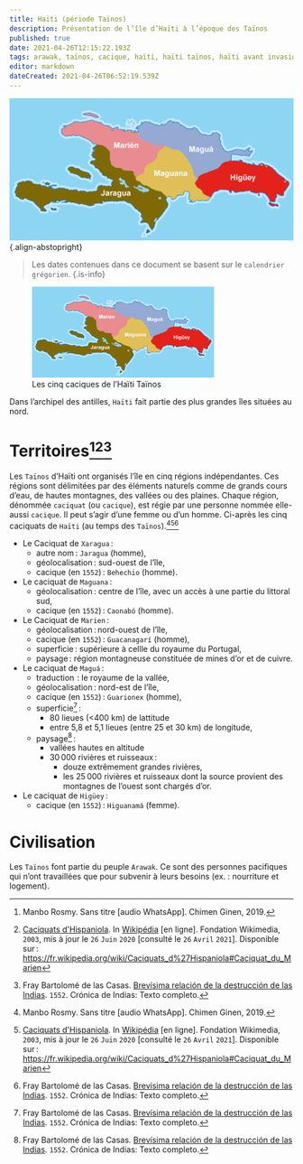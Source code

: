 ```yaml
---
title: Haïti (période Taïnos)
description: Présentation de l’île d’Haïti à l’époque des Taïnos
published: true
date: 2021-04-26T12:15:22.193Z
tags: arawak, taïnos, cacique, haïti, haïti taïnos, haïti avant invasion européenne, avant les invasions européennes, géographie d’haïti, marien, cacique d’haïti, jaragua, higüey, maguá, maguana, marién
editor: markdown
dateCreated: 2021-04-26T06:52:19.539Z
---
```


![caciques-de-haïti_domaine-public.png](/images/geography/island/haïti/caciques-de-haïti_domaine-public.png){.align-abstopright}

> Les dates contenues dans ce document se basent sur le `calendrier grégorien`.
{.is-info}

<figure class="image image-style-align-right image_resized" style="width: 64%;"><img src="/images/geography/island/haïti/caciques-de-haïti_domaine-public.png"><figcaption>Les cinq caciques de l’Haïti Taïnos</figcaption></figure>

Dans l’archipel des antilles, `Haïti` fait partie des plus grandes îles situées au nord.

# Territoires[^1][^3][^5]

Les `Taïnos` d’Haïti ont organisés l’île en cinq régions indépendantes. Ces régions sont délimitées par des éléments naturels comme de grands cours d’eau, de hautes montagnes, des vallées ou des plaines. Chaque région, dénommée `caciquat` (ou `cacique`), est régie par une personne nommée elle-aussi `cacique`. Il peut s’agir d’une femme ou d’un homme.
Ci-après les cinq caciquats de `Haïti` (au temps des `Taïnos`).[^1][^3][^5]
* Le Caciquat de `Xaragua` :
   * autre nom : `Jaragua` (homme),
   * géolocalisation : sud-ouest de l’île,
   * cacique (en `1552`) : `Behechio` (homme).
* Le caciquat de `Maguana` :
   * géolocalisation : centre de l’île, avec un accès à une partie du littoral sud,
   * cacique (en `1552`) : `Caonabó` (homme).
* Le Caciquat de `Marien` :
   * géolocalisation : nord-ouest de  l’île,
   * cacique (en `1552`) : `Guacanagarí` (homme),
   * superficie : supérieure à cellle du royaume du Portugal,
   * paysage : région montagneuse constituée de mines d’or et de cuivre.
* Le caciquat de `Maguá` :
   * traduction  : le royaume de la vallée,
   * géolocalisation : nord-est de l’île,
   * cacique (en `1552`) : `Guarionex` (homme),
   * superficie[^5] :
      * 80 lieues (<400 km) de lattitude
      * entre 5,8 et 5,1 lieues (entre 25 et 30 km) de longitude,
   * paysage[^5] :
      * vallées hautes en altitude
      * 30 000 rivières et ruisseaux :
         * douze extrêmement grandes rivières,
         * les 25 000 rivières et ruisseaux dont la source provient des montagnes de l’ouest sont chargés d’or.
* Le caciquat de `Higüey` :
   * cacique (en `1552`) : `Higuanamá` (femme).

# Civilisation

Les `Taïnos` font partie du peuple `Arawak`. Ce sont des personnes pacifiques qui n’ont travaillées que pour subvenir à leurs besoins (ex. : nourriture et logement).

[^1]: Manbo Rosmy. Sans titre [audio WhatsApp]. Chimen Ginen, 2019.

[^3]: [Caciquats d'Hispaniola](https://fr.wikipedia.org/wiki/Caciquats_d%27Hispaniola#Caciquat_du_Marien). In [Wikipédia](https://wikipedia.org) [en ligne]. Fondation Wikimedia, `2003`, mis à jour le `26` `Juin` `2020` [consulté le `26` `Avril` `2021`]. Disponible sur : https://fr.wikipedia.org/wiki/Caciquats_d%27Hispaniola#Caciquat_du_Marien

[^5]: Fray Bartolomé de las Casas. [Brevísima relación de la destrucción de las Indias](http://archive.wikiwix.com/cache/index2.php?url=http%3A%2F%2Fwww.ciudadseva.com%2Ftextos%2Fotros%2Fbrevisi.htm). `1552`. Crónica de Indias: Texto completo.
